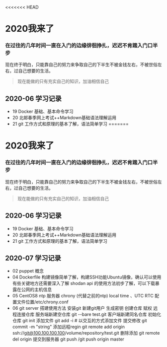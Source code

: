 <<<<<<< HEAD
# 2020我来了
### 在过往的几年时间一直在入门的边缘徘徊挣扎，迟迟不肯踏入门口半步
现在终于明白，只能靠自己的努力来争取自己的下半生不被金钱左右，不被世俗左右，过自己想要的生活。

> 现在能做的只有充实自己的知识，加油相信自己

## 2020-06 学习记录
- 19 Docker 基础、基本命令学习
- 20 北邮春季网上考试++Markdown基础语法理解运用
- 21 git 工作方式和原理的基本了解，语法简单学习
=======
# 2020我来了 
### 在过往的几年时间一直在入门的边缘徘徊挣扎，迟迟不肯踏入门口半步
现在终于明白，只能靠自己的努力来争取自己的下半生不被金钱左右，不被世俗左右，过自己想要的生活。

> 现在能做的只有充实自己的知识，加油相信自己

## 2020-06 学习记录
- 19 Docker 基础、基本命令学习
- 20 北邮春季网上考试++Markdown基础语法理解运用
- 21 git 工作方式和原理的基本了解，语法简单学习

## 2020-07 学习记录
- 02 puppet 概念
- 04 Dockerfile 构建镜像简单了解，构建SSH功能Ubuntu镜像，确认可以使用
  有些关键地方还需要深入了解
  shodan api 的使用方法初步了解，可以下载暴露在公网的主机信息 
- 05 CentOS8 ntp 服务器 chrony (代替之前的ntp) local time 、UTC RTC 
    配置文件位置/etc/chrony.conf
- 06 git server 搭建使用方法
     安装git 新建git用户 生成密钥 创建仓库 赋权 远程连接仓库 
     服务端新建空仓库  git --bare test.git 
     客户端新建同名仓库
     初始化仓库 git init
     添加文件   git add -i # 以交互的方式添加文件 
     提交修改   git commit -m "string"
     添加远程regin  git remote add origin ssh://git@100.100.100.100/volume/repository/test.git
     删除添加       git remote del origin 
     提交到服务器   git push  /git push origin  master

